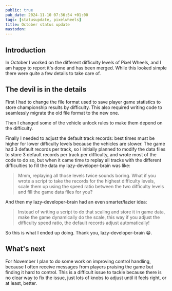 ```yaml
---
public: true
pub_date: 2024-11-10 07:36:54 +01:00
tags: [statusupdate, pixelwheels]
title: October status update
mastodon:
---
```


## Introduction

In October I worked on the different difficulty levels of Pixel Wheels, and I am happy to report it's done and has been merged. While this looked simple there were quite a few details to take care of.

<!-- break -->

## The devil is in the details

First I had to change the file format used to save player game statistics to store championship results by difficulty. This also required writing code to seamlessly migrate the old file format to the new one.

Then I changed some of the vehicle unlock rules to make them depend on the difficulty.

Finally I needed to adjust the default track records: best times must be higher for lower difficulty levels because the vehicles are slower. The game had 3 default records per track, so I initially planned to modify the data files to store 3 default records per track per difficulty, and wrote most of the code to do so, but when it came time to replay all tracks with the different difficulties to fill the data my lazy-developer-brain was like:

> Mmm, replaying all those levels twice sounds boring. What if you wrote a script to take the records for the highest difficulty levels, scale them up using the speed ratio between the two difficulty levels and fill the game data files for you?

And then my lazy-developer-brain had an even smarter/lazier idea:

> Instead of writing a script to do that scaling and store it in game data, make the game dynamically do the scale, this way if you adjust the difficulty speed ratio, the default records adjust automatically!

So this is what I ended up doing. Thank you, lazy-developer-brain 😁.

## What's next

For November I plan to do some work on improving control handling, because I often receive messages from players praising the game but finding it hard to control. This is a difficult issue to tackle because there is no clear way to fix the issue, just lots of knobs to adjust until it feels right, or at least, better.
